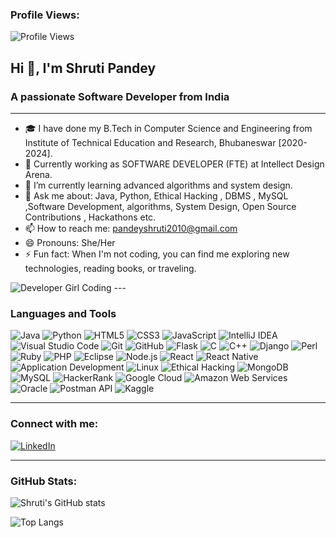 ### Profile Views:

![Profile Views](https://iconscout.com/lottie-animations/female-web-developer?username=shrutipandey21&style=flat-square)
## Hi 👋, I'm Shruti Pandey

### A passionate Software Developer from India

---

- 🎓 I have done my B.Tech in Computer Science and Engineering from Institute of Technical Education and Research, Bhubaneswar [2020-2024].
- 💼 Currently working as SOFTWARE DEVELOPER (FTE) at Intellect Design Arena.
- 🌱 I’m currently learning advanced algorithms and system design.
- 💬 Ask me about: Java, Python, Ethical Hacking , DBMS , MySQL ,Software Development, algorithms, System Design, Open Source Contributions , Hackathons etc.
- 📫 How to reach me: pandeyshruti2010@gmail.com
- 😄 Pronouns: She/Her
- ⚡ Fun fact: When I'm not coding, you can find me exploring new technologies, reading books, or traveling.
<img src="https://media.giphy.com/media/13HgwGsXF0aiGY/giphy.gif" alt="Developer Girl Coding" />
---

### Languages and Tools

<img src="https://img.shields.io/badge/Java-ED8B00?style=for-the-badge&logo=java&logoColor=white" alt="Java" /> <img src="https://img.shields.io/badge/Python-3776AB?style=for-the-badge&logo=python&logoColor=white" alt="Python" /> <img src="https://img.shields.io/badge/HTML5-E34F26?style=for-the-badge&logo=html5&logoColor=white" alt="HTML5" /> <img src="https://img.shields.io/badge/CSS3-1572B6?style=for-the-badge&logo=css3&logoColor=white" alt="CSS3" /> <img src="https://img.shields.io/badge/JavaScript-F7DF1E?style=for-the-badge&logo=javascript&logoColor=black" alt="JavaScript" /> <img src="https://img.shields.io/badge/IntelliJIDEA-000000?style=for-the-badge&logo=intellij-idea&logoColor=white" alt="IntelliJ IDEA" /> <img src="https://img.shields.io/badge/VSCode-007ACC?style=for-the-badge&logo=visual-studio-code&logoColor=white" alt="Visual Studio Code" /> <img src="https://img.shields.io/badge/Git-F05032?style=for-the-badge&logo=git&logoColor=white" alt="Git" /> <img src="https://img.shields.io/badge/GitHub-181717?style=for-the-badge&logo=github&logoColor=white" alt="GitHub" /> <img src="https://img.shields.io/badge/Flask-000000?style=for-the-badge&logo=flask&logoColor=white" alt="Flask" /> <img src="https://img.shields.io/badge/C-A8B9CC?style=for-the-badge&logo=c&logoColor=black" alt="C" /> <img src="https://img.shields.io/badge/C++-00599C?style=for-the-badge&logo=cplusplus&logoColor=white" alt="C++" /> <img src="https://img.shields.io/badge/Django-092E20?style=for-the-badge&logo=django&logoColor=white" alt="Django" /> <img src="https://img.shields.io/badge/Perl-39457E?style=for-the-badge&logo=perl&logoColor=white" alt="Perl" /> <img src="https://img.shields.io/badge/Ruby-CC342D?style=for-the-badge&logo=ruby&logoColor=white" alt="Ruby" /> <img src="https://img.shields.io/badge/PHP-777BB4?style=for-the-badge&logo=php&logoColor=white" alt="PHP" /> <img src="https://img.shields.io/badge/Eclipse-2C2255?style=for-the-badge&logo=eclipse&logoColor=white" alt="Eclipse" /> <img src="https://img.shields.io/badge/Node.js-339933?style=for-the-badge&logo=nodedotjs&logoColor=white" alt="Node.js" /> <img src="https://img.shields.io/badge/React-61DAFB?style=for-the-badge&logo=react&logoColor=black" alt="React" /> <img src="https://img.shields.io/badge/React_Native-61DAFB?style=for-the-badge&logo=react&logoColor=black" alt="React Native" /> <img src="https://img.shields.io/badge/Application_Development-007ACC?style=for-the-badge" alt="Application Development" /> <img src="https://img.shields.io/badge/Linux-FCC624?style=for-the-badge&logo=linux&logoColor=black" alt="Linux" /> <img src="https://img.shields.io/badge/Ethical_Hacking-000000?style=for-the-badge&logo=hackthebox&logoColor=white" alt="Ethical Hacking" /> <img src="https://img.shields.io/badge/MongoDB-47A248?style=for-the-badge&logo=mongodb&logoColor=white" alt="MongoDB" /> <img src="https://img.shields.io/badge/MySQL-4479A1?style=for-the-badge&logo=mysql&logoColor=white" alt="MySQL" /> <img src="https://img.shields.io/badge/HackerRank-2EC866?style=for-the-badge&logo=hackerrank&logoColor=white" alt="HackerRank" /> <img src="https://img.shields.io/badge/Google_Cloud-4285F4?style=for-the-badge&logo=googlecloud&logoColor=white" alt="Google Cloud" /> <img src="https://img.shields.io/badge/Amazon_AWS-232F3E?style=for-the-badge&logo=amazonaws&logoColor=white" alt="Amazon Web Services" /> <img src="https://img.shields.io/badge/Oracle-F80000?style=for-the-badge&logo=oracle&logoColor=white" alt="Oracle" /> <img src="https://img.shields.io/badge/Postman-FF6C37?style=for-the-badge&logo=postman&logoColor=white" alt="Postman API" /> <img src="https://img.shields.io/badge/Kaggle-20BEFF?style=for-the-badge&logo=kaggle&logoColor=white" alt="Kaggle" />

---

### Connect with me:

[![LinkedIn](https://img.shields.io/badge/LinkedIn-0A66C2?style=for-the-badge&logo=linkedin&logoColor=white)](https://www.linkedin.com/in/shruti-pandey-11a145222/)

---

### GitHub Stats:

![Shruti's GitHub stats](https://github-readme-stats.vercel.app/api?username=shrutipandey21&show_icons=true&theme=radical)

![Top Langs](https://github-readme-stats.vercel.app/api/top-langs/?username=shrutipandey21&layout=compact&theme=radical)

